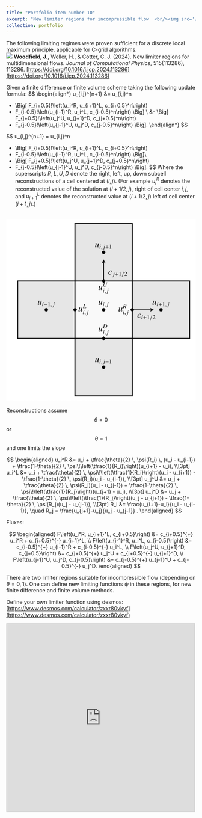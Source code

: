 ```yaml
---
title: "Portfolio item number 10"
excerpt: "New limiter regions for incompressible flow  <br/><img src='/images/Limiters_2.png'>"
collection: portfolio
---
```

The following limiting regimes were proven sufficient for a discrete local maximum principle, applicable for C-grid algorithms.
<br/><img src='/images/Limiters_2.png'>
**Woodfield, J.**, Weller, H., & Cotter, C. J. (2024). New limiter regions for multidimensional flows. *Journal of Computational Physics*, 515(113286), 113286. [https://doi.org/10.1016/j.jcp.2024.113286](https://doi.org/10.1016/j.jcp.2024.113286)

Given a finite difference or finite volume scheme taking the following update formula:
$$
\begin{align*}
u_{i,j}^{n+1} 
&= u_{i,j}^n 
- \Big[ 
   F_{i+0.5}\!\left(u_i^R, u_{i+1}^L, c_{i+0.5}^n\right) 
 - F_{i-0.5}\!\left(u_{i-1}^R, u_i^L, c_{i-0.5}^n\right) 
  \Big] \\
&- \Big[ 
   F_{j+0.5}\!\left(u_j^U, u_{j+1}^D, c_{j+0.5}^n\right) 
 - F_{j-0.5}\!\left(u_{j-1}^U, u_j^D, c_{j-0.5}^n\right) 
  \Big].
\end{align*}
$$

$$
u_{i,j}^{n+1} 
= u_{i,j}^n 
- \Big[ 
   F_{i+0.5}\!\left(u_i^R, u_{i+1}^L, c_{i+0.5}^n\right) 
 - F_{i-0.5}\!\left(u_{i-1}^R, u_i^L, c_{i-0.5}^n\right) 
  \Big]\\
- \Big[ 
   F_{j+0.5}\!\left(u_j^U, u_{j+1}^D, c_{j+0.5}^n\right) 
 - F_{j-0.5}\!\left(u_{j-1}^U, u_j^D, c_{j-0.5}^n\right) 
  \Big].
$$
Where the superscripts
$R,L,U,D$ denote the right, left, up, down subcell reconstructions of a cell centered at $(i,j)$. (For example $u^R_i$ denotes the reconstructed value of the solution at $(i+1/2,j)$, right of cell center $i,j$, and $u^L_{i+1}$ denotes the reconstructed value at $(i+1/2,j)$ left of cell center $(i+1,j)$.)

<br/><img src='/images/C-grid.png'>

Reconstructions assume $$\theta = 0$$ or $$\theta=1$$ and one limits the slope

$$
\begin{aligned}
u_i^R &= u_i + \tfrac{\theta}{2} \, \psi(R_i) \, (u_i - u_{i-1})
        + \tfrac{1-\theta}{2} \, \psi\!\left(\tfrac{1}{R_i}\right)(u_{i+1} - u_i), \\[3pt]
u_i^L &= u_i + \tfrac{\theta}{2} \, \psi\!\left(\tfrac{1}{R_i}\right)(u_i - u_{i+1})
        - \tfrac{1-\theta}{2} \, \psi(R_i)(u_i - u_{i-1}), \\[3pt]
u_j^U &= u_j + \tfrac{\theta}{2} \, \psi(R_j)(u_j - u_{j-1})
        + \tfrac{1-\theta}{2} \, \psi\!\left(\tfrac{1}{R_j}\right)(u_{j+1} - u_j), \\[3pt]
u_j^D &= u_j + \tfrac{\theta}{2} \, \psi\!\left(\tfrac{1}{R_j}\right)(u_j - u_{j+1})
        - \tfrac{1-\theta}{2} \, \psi(R_j)(u_j - u_{j-1}), \\[3pt]
R_i &= \frac{u_{i+1}-u_i}{u_i - u_{i-1}}, 
\quad R_j = \frac{u_{j+1}-u_j}{u_j - u_{j-1}} .
\end{aligned}
$$

Fluxes:

$$
\begin{aligned} 
F\left(u_i^R, u_{i+1}^L, c_{i+0.5}\right) &= c_{i+0.5}^{+} u_i^R + c_{i+0.5}^{-} u_{i+1}^L, \\
F\left(u_{i-1}^R, u_i^L, c_{i-0.5}\right) &= c_{i-0.5}^{+} u_{i-1}^R + c_{i-0.5}^{-} u_i^L, \\
F\left(u_j^U, u_{j+1}^D, c_{j+0.5}\right) &= c_{j+0.5}^{+} u_j^U + c_{j+0.5}^{-} u_{j+1}^D, \\
F\left(u_{j-1}^U, u_j^D, c_{j-0.5}\right) &= c_{j-0.5}^{+} u_{j-1}^U + c_{j-0.5}^{-} u_j^D.
\end{aligned}
$$

There are two limiter regions suitable for incompressible flow (depending on $\theta=0,1$). One can define new limiting functions $\psi$ in these regions, for new finite difference and finite volume methods. 

 Define your own limiter function using desmos:
 [https://www.desmos.com/calculator/zxxr80vkyf](https://www.desmos.com/calculator/zxxr80vkyf)

 <iframe src="https://www.desmos.com/calculator/zxxr80vkyf?embed" width="500" height="500" style="border: 1px solid #ccc" frameborder=0></iframe>
 
<!-- 

Here are some:  -->
<!-- <br/><img src='/images/Limiters.png'> -->
